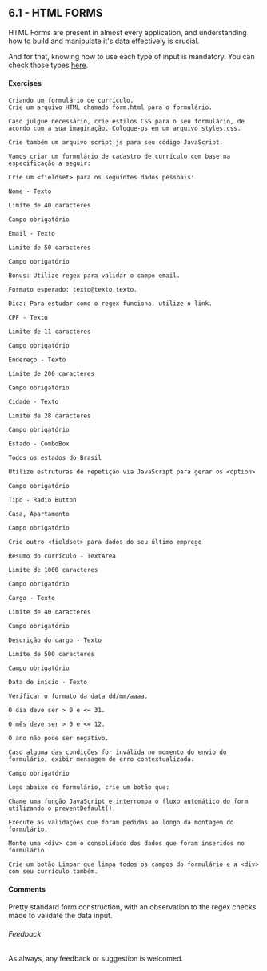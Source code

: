 ## 6.1 - HTML FORMS

HTML Forms are present in almost every application, and understanding how to build and manipulate it's data effectively is crucial.

And for that, knowing how to use each type of input is mandatory. You can check those types [here](https://www.w3schools.com/html/html_form_input_types.asp).

#### Exercises

```
Criando um formulário de currículo.
Crie um arquivo HTML chamado form.html para o formulário.

Caso julgue necessário, crie estilos CSS para o seu formulário, de acordo com a sua imaginação. Coloque-os em um arquivo styles.css.

Crie também um arquivo script.js para seu código JavaScript.

Vamos criar um formulário de cadastro de currículo com base na especificação a seguir:

Crie um <fieldset> para os seguintes dados pessoais:

Nome - Texto

Limite de 40 caracteres

Campo obrigatório

Email - Texto

Limite de 50 caracteres

Campo obrigatório

Bonus: Utilize regex para validar o campo email.

Formato esperado: texto@texto.texto.

Dica: Para estudar como o regex funciona, utilize o link.

CPF - Texto

Limite de 11 caracteres

Campo obrigatório

Endereço - Texto

Limite de 200 caracteres

Campo obrigatório

Cidade - Texto

Limite de 28 caracteres

Campo obrigatório

Estado - ComboBox

Todos os estados do Brasil

Utilize estruturas de repetição via JavaScript para gerar os <option>

Campo obrigatório

Tipo - Radio Button

Casa, Apartamento

Campo obrigatório

Crie outro <fieldset> para dados do seu último emprego

Resumo do currículo - TextArea

Limite de 1000 caracteres

Campo obrigatório

Cargo - Texto

Limite de 40 caracteres

Campo obrigatório

Descrição do cargo - Texto

Limite de 500 caracteres

Campo obrigatório

Data de início - Texto

Verificar o formato da data dd/mm/aaaa.

O dia deve ser > 0 e <= 31.

O mês deve ser > 0 e <= 12.

O ano não pode ser negativo.

Caso alguma das condições for inválida no momento do envio do formulário, exibir mensagem de erro contextualizada.

Campo obrigatório

Logo abaixo do formulário, crie um botão que:

Chame uma função JavaScript e interrompa o fluxo automático do form utilizando o preventDefault().

Execute as validações que foram pedidas ao longo da montagem do formulário.

Monte uma <div> com o consolidado dos dados que foram inseridos no formulário.

Crie um botão Limpar que limpa todos os campos do formulário e a <div> com seu currículo também.
```

#### Comments

Pretty standard form construction, with an observation to the regex checks made to validate the data input.

###### Feedback

As always, any feedback or suggestion is welcomed.
